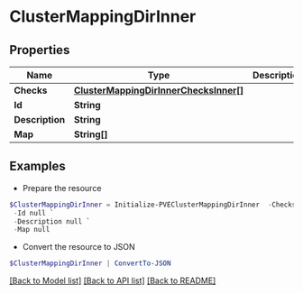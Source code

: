 # ClusterMappingDirInner
## Properties

Name | Type | Description | Notes
------------ | ------------- | ------------- | -------------
**Checks** | [**ClusterMappingDirInnerChecksInner[]**](ClusterMappingDirInnerChecksInner.md) |  | [optional] 
**Id** | **String** |  | [optional] 
**Description** | **String** |  | [optional] 
**Map** | **String[]** |  | [optional] 

## Examples

- Prepare the resource
```powershell
$ClusterMappingDirInner = Initialize-PVEClusterMappingDirInner  -Checks null `
 -Id null `
 -Description null `
 -Map null
```

- Convert the resource to JSON
```powershell
$ClusterMappingDirInner | ConvertTo-JSON
```

[[Back to Model list]](../README.md#documentation-for-models) [[Back to API list]](../README.md#documentation-for-api-endpoints) [[Back to README]](../README.md)

